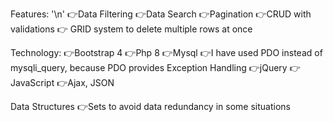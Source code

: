 Features: '\n'
👉Data Filtering
👉Data Search
👉Pagination
👉CRUD with validations
👉 GRID system to delete multiple rows at once

Technology:
👉Bootstrap 4
👉Php 8 
👉Mysql
👉I have used PDO instead of mysqli_query, because PDO provides Exception Handling
👉jQuery
👉JavaScript 
👉Ajax, JSON

Data Structures 
👉Sets to avoid data redundancy in some situations
